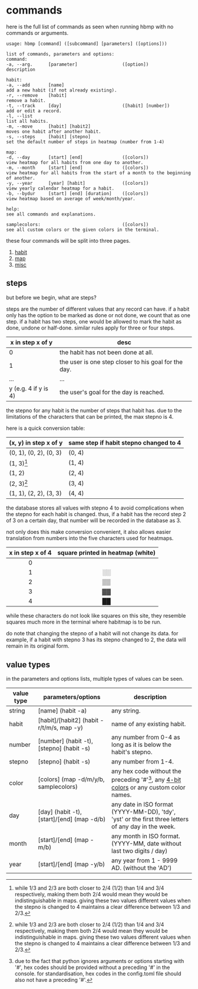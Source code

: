 # commands

here is the full list of commands as seen when running hbmp with no commands or arguments.

```
usage: hbmp [command] ([subcommand] [parameters] ([options]))

list of commands, parameters and options:
command:
-a, --arg.      [parameter]                 ([option])              description

habit:
-a, --add       [name]                                              add a new habit (if not already existing).
-r, --remove    [habit]                                             remove a habit.
-t, --track     [day]                       ([habit] [number])      add or edit a record.
-l, --list                                                          list all habits.
-m, --move      [habit] [habit2]                                    moves one habit after another habit.
-s, --steps     [habit] [stepno]                                    set the default number of steps in heatmap (number from 1-4)

map:
-d, --day       [start] [end]               ([colors])              view heatmap for all habits from one day to another.
-m, --month     [start] [end]               ([colors])              view heatmap for all habits from the start of a month to the beginning of another.
-y, --year      [year] [habit]              ([colors])              view yearly calendar heatmap for a habit.
-b, --bydur     [start] [end] [duration]    ([colors])              view heatmap based on average of week/month/year.

help:                                                               see all commands and explanations.

samplecolors:                               ([colors])              see all custom colors or the given colors in the terminal.
```

these four commands will be split into three pages.
1. [habit](habit.md)
2. [map](map.md)
3. [misc](misc.md)

## steps
but before we begin, what are steps?

steps are the number of different values that any record can have. 
if a habit only has the option to be marked as done or not done, we count that as one step.
if a habit has two steps, one would be allowed to mark the habit as done, undone or half-done. 
similar rules apply for three or four steps.

| x in step x of y     | desc |
| ----------------     | ---- |
| 0                    | the habit has not been done at all. |
| 1                    | the user is one step closer to his goal for the day. |
| ...                  | ...  |
| y (e.g. 4 if y is 4) | the user's goal for the day is reached. |

the stepno for any habit is the number of steps that habit has. due to the limitations of the characters that can be printed, the max stepno is 4.

here is a quick conversion table:

| (x, y) in step x of y  | same step if habit stepno changed to 4 |
| ---------------------- | -------------------------------------- |
| (0, 1), (0, 2), (0, 3) | (0, 4)                                 |
| (1, 3)[^1]             | (1, 4)                                 |
| (1, 2)                 | (2, 4)                                 |
| (2, 3)[^1]             | (3, 4)                                 | 
| (1, 1), (2, 2), (3, 3) | (4, 4)                                 |

the database stores all values with stepno 4 to avoid complications when the stepno for each habit is changed.
thus, if a habit has the record step 2 of 3 on a certain day, that number will be recorded in the database as 3.

not only does this make conversion convenient, it also allows easier translation from numbers into the five characters used for heatmaps.

| x in step x of 4 | square printed in heatmap (white) |
| :--------------: | :-------------------------------: |
| 0                |                                   |
| 1                | ░░                                |
| 2                | ▒▒                                |
| 3                | ▓▓                                |
| 4                | ██                                |

while these characters do not look like squares on this site, they resemble squares much more in the terminal where habitmap is to be run.

do note that changing the stepno of a habit will not change its data. 
for example, if a habit with stepno 3 has its stepno changed to 2, the data will remain in its original form.

[^1]: while 1/3 and 2/3 are both closer to 2/4 (1/2) than 1/4 and 3/4 respectively, making them both 2/4 would mean they would be indistinguishable in maps. giving these two values different values when the stepno is changed to 4 maintains a clear difference between 1/3 and 2/3.

## value types
in the parameters and options lists, multiple types of values can be seen.

| value type | parameters/options                         | description |
| ---------- | ------------------                         | ----------- |
| string     | [name] (habit -a)                          | any string. |
| habit      | [habit]/[habit2] (habit -r/t/m/s, map -y)  | name of any existing habit. |
| number     | [number] (habit -t), [stepno] (habit -s)   | any number from 0-4 as long as it is below the habit's stepno. |
| stepno     | [stepno] (habit -s)                        | any number from 1-4. |
| color      | [colors] (map -d/m/y/b, samplecolors)      | any hex code without the preceding '#'[^2], any [4-bit colors](https://en.wikipedia.org/wiki/ANSI_escape_code#3-bit_and_4-bit) or any custom color names. |
| day        | [day] (habit -t), [start]/[end] (map -d/b) | any date in ISO format (YYYY-MM-DD), 'tdy', 'yst' or the first three letters of any day in the week. |
| month      | [start]/[end] (map -m/b)                   | any month in ISO format. (YYYY-MM, date without last two digits / day) |
| year       | [start]/[end] (map -y/b)                   | any year from 1 - 9999 AD. (without the 'AD') |

[^2]: due to the fact that python ignores arguments or options starting with '#', hex codes should be provided without a preceding '#' in the console. for standardisation, hex codes in the config.toml file should also not have a preceding '#'.
